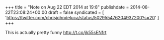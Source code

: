 +++
title = "Note on Aug 22 EDT 2014 at 19:8"
publishdate = 2014-08-22T23:08:24+00:00
draft = false
syndicated = [ 'https://twitter.com/chrisjohndeluca/status/502955476204937200?s=20' ]
+++

This is actually pretty funny http://t.co/jk55sENfrt
